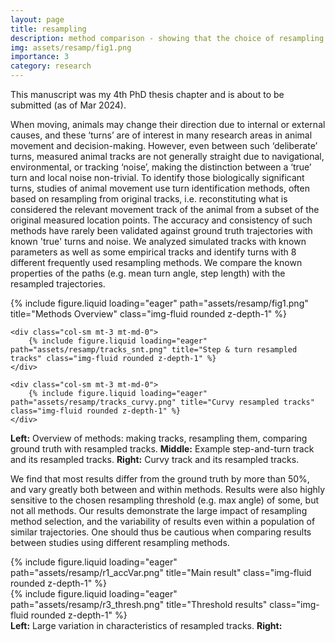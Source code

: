 ```yaml
---
layout: page
title: resampling
description: method comparison - showing that the choice of resampling (turn ID) method can have large effects on the results of movement ecological studies
img: assets/resamp/fig1.png
importance: 3
category: research
---
```

This manuscript was my 4th PhD thesis chapter and is about to be submitted (as of Mar 2024).

When moving, animals may change their direction due to internal or external causes, and these ‘turns’ are of interest in many research areas in animal movement and decision-making. However, even between such ‘deliberate’ turns, measured animal tracks are not generally straight due to navigational, environmental, or tracking ‘noise’, making the distinction between a ‘true’ turn and local noise non-trivial. To identify those biologically significant turns, studies of animal movement use turn identification methods, often based on resampling from original tracks, i.e. reconstituting what is considered the relevant movement track of the animal from a subset of the original measured location points. The accuracy and consistency of such methods have rarely been validated against ground truth trajectories with known 'true' turns and noise.
We analyzed simulated tracks with known parameters as well as some empirical tracks and identify turns with 8 different frequently used resampling methods. We compare the known properties of the paths (e.g. mean turn angle, step length) with the resampled trajectories.

<div class="row">
    <div class="col-sm mt-3 mt-md-0">
        {% include figure.liquid loading="eager" path="assets/resamp/fig1.png" title="Methods Overview" class="img-fluid rounded z-depth-1" %}
    </div>
    
    <div class="col-sm mt-3 mt-md-0">
        {% include figure.liquid loading="eager" path="assets/resamp/tracks_snt.png" title="Step & turn resampled tracks" class="img-fluid rounded z-depth-1" %}
    </div>

    <div class="col-sm mt-3 mt-md-0">
        {% include figure.liquid loading="eager" path="assets/resamp/tracks_curvy.png" title="Curvy resampled tracks" class="img-fluid rounded z-depth-1" %}
    </div>
</div>
<div class="caption">
    <strong>Left:</strong> Overview of methods: making tracks, resampling them, comparing ground truth with resampled tracks. <strong>Middle:</strong> Example step-and-turn track and its resampled tracks. <strong>Right:</strong> Curvy track and its resampled tracks.
</div>

We find that most results differ from the ground truth by more than 50%, and vary greatly both between and within methods. Results were also highly sensitive to the chosen resampling threshold (e.g. max angle) of some, but not all methods. Our results demonstrate the large impact of resampling method selection, and the variability of results even within a population of similar trajectories. One should thus be cautious when comparing results between studies using different resampling methods.

<div class="row">
    <div class="col-sm mt-3 mt-md-0">
        {% include figure.liquid loading="eager" path="assets/resamp/r1_accVar.png" title="Main result" class="img-fluid rounded z-depth-1" %}
    </div>
    <div class="col-sm mt-3 mt-md-0">
        {% include figure.liquid loading="eager" path="assets/resamp/r3_thresh.png" title="Threshold results" class="img-fluid rounded z-depth-1" %}
    </div>
</div>
<div class="caption">
    <strong>Left:</strong> Large variation in characteristics of resampled tracks. <strong>Right:</strong> 
</div>

